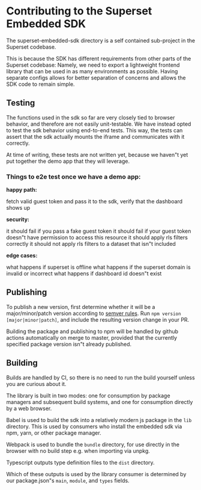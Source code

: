 <!--
Licensed to the Apache Software Foundation (ASF) under one
or more contributor license agreements.  See the NOTICE file
distributed with this work for additional information
regarding copyright ownership.  The ASF licenses this file
to you under the Apache License, Version 2.0 (the
"License"); you may not use this file except in compliance
with the License.  You may obtain a copy of the License at

  http://www.apache.org/licenses/LICENSE-2.0

Unless required by applicable law or agreed to in writing,
software distributed under the License is distributed on an
"AS IS" BASIS, WITHOUT WARRANTIES OR CONDITIONS OF ANY
KIND, either express or implied.  See the License for the
specific language governing permissions and limitations
under the License.
-->

# Contributing to the Superset Embedded SDK

The superset-embedded-sdk directory is a self contained sub-project in the Superset codebase.

This is because the SDK has different requirements from other parts of the Superset codebase:
Namely, we need to export a lightweight frontend library that can be used in as many environments as possible.
Having separate configs allows for better separation of concerns and allows the SDK code to remain simple.

## Testing

The functions used in the sdk so far are very closely tied to browser behavior,
and therefore are not easily unit-testable. We have instead opted to test the sdk behavior using end-to-end tests.
This way, the tests can assert that the sdk actually mounts the iframe and communicates with it correctly.

At time of writing, these tests are not written yet, because we haven"t yet put together the demo app that they will leverage.
### Things to e2e test once we have a demo app:

**happy path:**

fetch valid guest token and pass it to the sdk, verify that the dashboard shows up

**security:**

it should fail if you pass a fake guest token
it should fail if your guest token doesn"t have permission to access this resource
it should apply rls filters correctly
it should not apply rls filters to a dataset that isn"t included

**edge cases:**

what happens if superset is offline
what happens if the superset domain is invalid or incorrect
what happens if dashboard id doesn"t exist

## Publishing

To publish a new version, first determine whether it will be a major/minor/patch version according to [semver rules](https://semver.org/).
Run `npm version [major|minor|patch]`, and include the resulting version change in your PR.

Building the package and publishing to npm will be handled by github actions automatically on merge to master,
provided that the currently specified package version isn"t already published.

## Building

Builds are handled by CI, so there is no need to run the build yourself unless you are curious about it.

The library is built in two modes: one for consumption by package managers
and subsequent build systems, and one for consumption directly by a web browser.

Babel is used to build the sdk into a relatively modern js package in the `lib` directory.
This is used by consumers who install the embedded sdk via npm, yarn, or other package manager.

Webpack is used to bundle the `bundle` directory,
for use directly in the browser with no build step e.g. when importing via unpkg.

Typescript outputs type definition files to the `dist` directory.

Which of these outputs is used by the library consumer is determined by our package.json"s `main`, `module`, and `types` fields.
